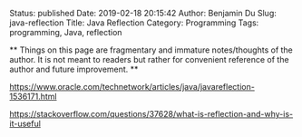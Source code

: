 Status: published
Date: 2019-02-18 20:15:42
Author: Benjamin Du
Slug: java-reflection
Title: Java Reflection
Category: Programming
Tags: programming, Java, reflection

**
Things on this page are fragmentary and immature notes/thoughts of the author.
It is not meant to readers but rather for convenient reference of the author and future improvement.
**


https://www.oracle.com/technetwork/articles/java/javareflection-1536171.html


https://stackoverflow.com/questions/37628/what-is-reflection-and-why-is-it-useful


